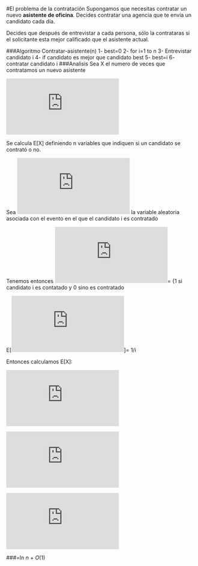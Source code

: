 #El problema de la contratación
Supongamos que necesitas contratar un nuevo __asistente de oficina__. Decides contratar una agencia que te envía un candidato cada día.

Decides que después de entrevistar a cada persona, sólo la contrataras si el solicitante esta mejor calificado que el asistente actual.

###Algoritmo
		Contratar-asistente(n)
		1- best=0
		2- for i=1 to n
		3- Entrevistar candidato i
		4- if candidato es mejor que candidato best
		5- best=i
		6- contratar candidato i
###Analisis
Sea X el numero de veces que contratamos un nuevo asistente

![Form](http://latex.codecogs.com/gif.latex?E%5BX%5D%20%3D%20%5Csum_%7Bx%3D1%7D%5E%7Bn%7D%7Bx%7D%5C%20%5C%20%5CPr%5Cbig%20%5C%7BX%3Dx%5Cbig%20%5C%7D)

Se calcula E[X] definiendo n variables que indiquen si un candidato se contrató o no.

Sea ![Form](http://latex.codecogs.com/gif.latex?X_%7Bi%7D) la variable aleatoria asociada con el evento en el que el candidato i es contratado

Tenemos entonces ![Form](http://latex.codecogs.com/gif.latex?X_%7Bi%7D)= {1 si candidato i es contatado y 0 sino es contratado

E[![Form](http://latex.codecogs.com/gif.latex?X_%7Bi%7D)]=  1/i

Entonces calculamos E[X]:

![Form](http://latex.codecogs.com/gif.latex?E%5BX%5D%20%3D%20E%5Cleft%20%5B%5Csum_%7Bx%3D1%7D%5E%7Bn%7D%7BX_%7Bi%7D%7D%5Cright%20%5D)

![Form](http://latex.codecogs.com/gif.latex?%3D%20%5Csum_%7Bx%3D1%7D%5E%7Bn%7D%7BE%5Cletf%20%5BX_%7Bi%7D%5Cletf%20%5D%7D)

![Form](http://latex.codecogs.com/gif.latex?%3D%20%5Csum_%7Bx%3D1%7D%5E%7Bn%7D%7B1/i%7D)


###=ln *n* + *O*(1)
